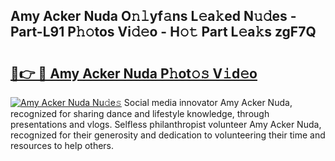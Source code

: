 ## Amy Acker Nuda O𝚗𝚕yf𝚊ns L𝚎a𝚔ed N𝚞𝚍es - Part-L91 P𝚑𝚘tos Vi𝚍𝚎o - H𝚘𝚝 Part L𝚎a𝚔s zgF7Q

# <h2><a href="http://kfccgu.oniu.top/?m=Amy+Acker+Nuda">🔗👉 🔴 Amy Acker Nuda P𝚑ot𝚘𝚜 V𝚒d𝚎o</a></h2>

[![Amy Acker Nuda Nu𝚍e𝚜](https://i.imgur.com/0qMVB7G.gif)](http://kfccgu.oniu.top/?m=Amy+Acker+Nuda)
Social media innovator Amy Acker Nuda, recognized for sharing dance and lifestyle knowledge, through presentations and vlogs. Selfless philanthropist volunteer Amy Acker Nuda, recognized for their generosity and dedication to volunteering their time and resources to help others.  
